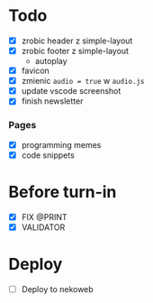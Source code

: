# Todo

- [x] zrobic header z simple-layout
- [x] zrobic footer z simple-layout
  - autoplay
- [x] favicon
- [x] zmienic `audio = true` w `audio.js`
- [x] update vscode screenshot
- [x] finish newsletter

### Pages

- [x] programming memes
- [x] code snippets

# Before turn-in

- [x] FIX @PRINT
- [x] VALIDATOR

# Deploy

- [ ] Deploy to nekoweb
